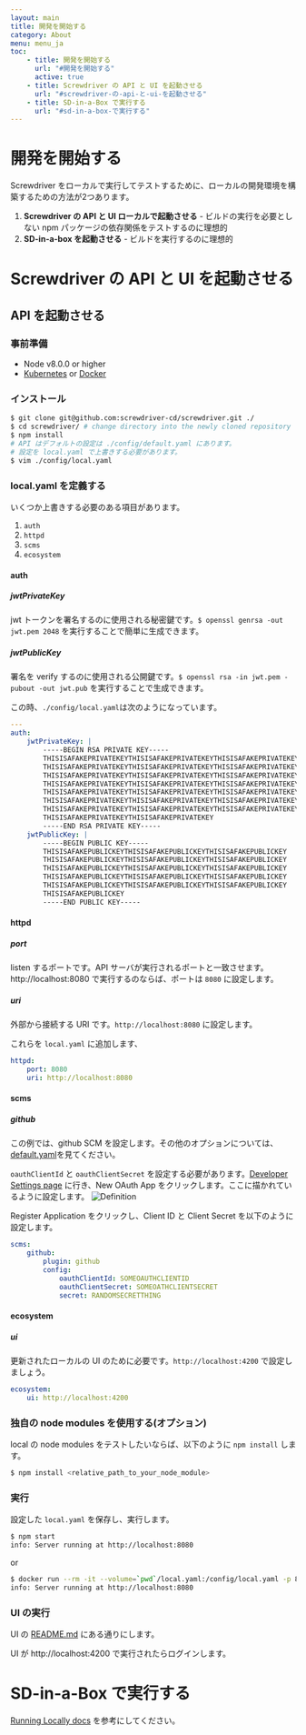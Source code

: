 ```yaml
---
layout: main
title: 開発を開始する
category: About
menu: menu_ja
toc:
    - title: 開発を開始する
      url: "#開発を開始する"
      active: true
    - title: Screwdriver の API と UI を起動させる
      url: "#screwdriver-の-api-と-ui-を起動させる"
    - title: SD-in-a-Box で実行する
      url: "#sd-in-a-box-で実行する"
---
```

# 開発を開始する

Screwdriver をローカルで実行してテストするために、ローカルの開発環境を構築するための方法が2つあります。

1. **Screwdriver の API と UI ローカルで起動させる** - ビルドの実行を必要としない npm パッケージの依存関係をテストするのに理想的
2. **SD-in-a-box を起動させる** - ビルドを実行するのに理想的

# Screwdriver の API と UI を起動させる
## API を起動させる

### 事前準備
- Node v8.0.0 or higher
- [Kubernetes][kubectl] or [Docker][docker]

### インストール

```bash
$ git clone git@github.com:screwdriver-cd/screwdriver.git ./
$ cd screwdriver/ # change directory into the newly cloned repository
$ npm install
# API はデフォルトの設定は ./config/default.yaml にあります。
# 設定を local.yaml で上書きする必要があります。
$ vim ./config/local.yaml
```

### local.yaml を定義する
いくつか上書きする必要のある項目があります。

1. `auth`
1. `httpd`
1. `scms`
1. `ecosystem`

#### auth
##### jwtPrivateKey
jwt トークンを署名するのに使用される秘密鍵です。`$ openssl genrsa -out jwt.pem 2048` を実行することで簡単に生成できます。
##### jwtPublicKey
署名を verify するのに使用される公開鍵です。`$ openssl rsa -in jwt.pem -pubout -out jwt.pub` を実行することで生成できます。

この時、`./config/local.yaml`は次のようになっています。
```yaml
---
auth:
    jwtPrivateKey: |
        -----BEGIN RSA PRIVATE KEY-----
        THISISAFAKEPRIVATEKEYTHISISAFAKEPRIVATEKEYTHISISAFAKEPRIVATEKEY
        THISISAFAKEPRIVATEKEYTHISISAFAKEPRIVATEKEYTHISISAFAKEPRIVATEKEY
        THISISAFAKEPRIVATEKEYTHISISAFAKEPRIVATEKEYTHISISAFAKEPRIVATEKEY
        THISISAFAKEPRIVATEKEYTHISISAFAKEPRIVATEKEYTHISISAFAKEPRIVATEKEY
        THISISAFAKEPRIVATEKEYTHISISAFAKEPRIVATEKEYTHISISAFAKEPRIVATEKEY
        THISISAFAKEPRIVATEKEYTHISISAFAKEPRIVATEKEYTHISISAFAKEPRIVATEKEY
        THISISAFAKEPRIVATEKEYTHISISAFAKEPRIVATEKEYTHISISAFAKEPRIVATEKEY
        THISISAFAKEPRIVATEKEYTHISISAFAKEPRIVATEKEY
        -----END RSA PRIVATE KEY-----
    jwtPublicKey: |
        -----BEGIN PUBLIC KEY-----
        THISISAFAKEPUBLICKEYTHISISAFAKEPUBLICKEYTHISISAFAKEPUBLICKEY
        THISISAFAKEPUBLICKEYTHISISAFAKEPUBLICKEYTHISISAFAKEPUBLICKEY
        THISISAFAKEPUBLICKEYTHISISAFAKEPUBLICKEYTHISISAFAKEPUBLICKEY
        THISISAFAKEPUBLICKEYTHISISAFAKEPUBLICKEYTHISISAFAKEPUBLICKEY
        THISISAFAKEPUBLICKEYTHISISAFAKEPUBLICKEYTHISISAFAKEPUBLICKEY
        THISISAFAKEPUBLICKEY
        -----END PUBLIC KEY-----
```

#### httpd
##### port
listen するポートです。API サーバが実行されるポートと一致させます。http://localhost:8080 で実行するのならば、ポートは `8080` に設定します。

##### uri
外部から接続する URI です。`http://localhost:8080` に設定します。

これらを `local.yaml` に追加します、

```yaml
httpd:
    port: 8080
    uri: http://localhost:8080
```

#### scms
##### github
この例では、github SCM を設定します。その他のオプションについては、[default.yaml](https://github.com/screwdriver-cd/screwdriver/blob/master/config/default.yaml#L147-L185)を見てください。

`oauthClientId` と `oauthClientSecret` を設定する必要があります。[Developer Settings page](https://github.com/settings/developers) に行き、New OAuth App をクリックします。ここに描かれているように設定します。
![Definition](../../../assets/scm-oauth-app.png)

Register Application をクリックし、Client ID と Client Secret を以下のように設定します。

```yaml
scms:
    github:
        plugin: github
        config:
            oauthClientId: SOMEOAUTHCLIENTID
            oauthClientSecret: SOMEOATHCLIENTSECRET
            secret: RANDOMSECRETTHING
```

#### ecosystem
##### ui
更新されたローカルの UI のために必要です。`http://localhost:4200` で設定しましょう。

```yaml
ecosystem:
    ui: http://localhost:4200
```

### 独自の node modules を使用する(オプション)
local の node modules をテストしたいならば、以下のように `npm install` します。

```bash
$ npm install <relative_path_to_your_node_module>
```

### 実行
設定した `local.yaml` を保存し、実行します。

```bash
$ npm start
info: Server running at http://localhost:8080
```
or
```bash
$ docker run --rm -it --volume=`pwd`/local.yaml:/config/local.yaml -p 8080 screwdrivercd/screwdriver:stable
info: Server running at http://localhost:8080
```

### UI の実行

UI の [README.md](https://github.com/screwdriver-cd/ui/#screwdriver-ui) にある通りにします。

UI が http://localhost:4200 で実行されたらログインします。

# SD-in-a-Box で実行する

[Running Locally docs](../../cluster-management/running-locally) を参考にしてください。

[docker]: https://www.docker.com/products/docker
[kubectl]: https://kubernetes.io/docs/user-guide/kubectl-overview/
